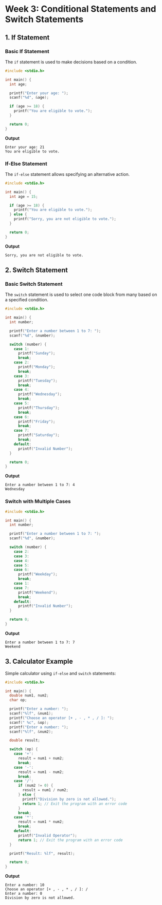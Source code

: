 # Week 3: Conditional Statements and Switch Statements

## 1. If Statement

### Basic If Statement

The `if` statement is used to make decisions based on a condition.

```c
#include <stdio.h>

int main() {
  int age;

  printf("Enter your age: ");
  scanf("%d", &age);

  if (age >= 18) {
    printf("You are eligible to vote.");
  }

  return 0;
}
```

**Output**
```
Enter your age: 21
You are eligible to vote.
```

### If-Else Statement

The `if-else` statement allows specifying an alternative action.

```c
#include <stdio.h>

int main() {
  int age = 15;

  if (age >= 18) {
    printf("You are eligible to vote.");
  } else {
    printf("Sorry, you are not eligible to vote.");
  }

  return 0;
}
```

**Output**
```
Sorry, you are not eligible to vote.
```

## 2. Switch Statement

### Basic Switch Statement

The `switch` statement is used to select one code block from many based on a specified condition.

```c
#include <stdio.h>

int main() {
  int number;

  printf("Enter a number between 1 to 7: ");
  scanf("%d", &number);

  switch (number) {
    case 1:
      printf("Sunday");
      break;
    case 2:
      printf("Monday");
      break;
    case 3:
      printf("Tuesday");
      break;
    case 4:
      printf("Wednesday");
      break;
    case 5:
      printf("Thursday");
      break;
    case 6:
      printf("Friday");
      break;
    case 7:
      printf("Saturday");
      break;
    default:
      printf("Invalid Number");
  }

  return 0;
}
```

**Output**
```
Enter a number between 1 to 7: 4
Wednesday
```

### Switch with Multiple Cases

```c
#include <stdio.h>

int main() {
  int number;

  printf("Enter a number between 1 to 7: ");
  scanf("%d", &number);

  switch (number) {
    case 2:
    case 3:
    case 4:
    case 5:
    case 6:
      printf("Weekday");
      break;
    case 1:
    case 7:
      printf("Weekend");
      break;
    default:
      printf("Invalid Number");
  }

  return 0;
}
```

**Output**
```
Enter a number between 1 to 7: 7
Weekend
```

## 3. Calculator Example

Simple calculator using `if-else` and `switch` statements:

```c
#include <stdio.h>

int main() {
  double num1, num2;
  char op;

  printf("Enter a number: ");
  scanf("%lf", &num1);
  printf("Choose an operator [+ , - , * , / ]: ");
  scanf(" %c", &op);
  printf("Enter a number: ");
  scanf("%lf", &num2);

  double result;

  switch (op) {
    case '+':
      result = num1 + num2;
      break;
    case '-':
      result = num1 - num2;
      break;
    case '/':
      if (num2 != 0) {
        result = num1 / num2;
      } else {
        printf("Division by zero is not allowed.");
        return 1; // Exit the program with an error code
      }
      break;
    case '*':
      result = num1 * num2;
      break;
    default:
      printf("Invalid Operator");
      return 1; // Exit the program with an error code
  }

  printf("Result: %lf", result);

  return 0;
}
```

**Output**
```
Enter a number: 10
Choose an operator [+ , - , * , / ]: /
Enter a number: 0
Division by zero is not allowed.
```
